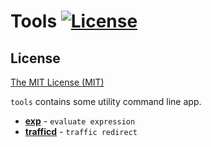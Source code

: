 # Tools [![License](http://img.shields.io/badge/license-mit-blue.svg?style=flat-square)](https://raw.githubusercontent.com/mkideal/tools/master/LICENSE)

## License

[The MIT License (MIT)](https://raw.githubusercontent.com/mkideal/tools/master/LICENSE)

`tools` contains some utility command line app.

* [**exp**](./exp/README.md) - `evaluate expression`
* [**trafficd**](./trafficd/README.md) - `traffic redirect`
